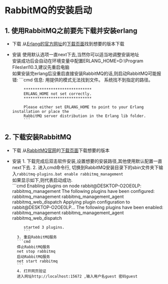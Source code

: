 # RabbitMQ的安装启动

## 1. 使用RabbitMQ之前要先下载并安装erlang
* 下载  从[Erlang的官方网址](https://www.erlang.org/)的[下载页面](https://www.erlang.org/downloads)找到想要的版本下载  
* 安装  使用默认选项一直next下去,当然你可以适当地调整安装地址  
        安装成功后会自动在环境变量中配置ERLANG_HOME=D:\Program Files\erl10.3,建议先重启电脑  
		如果安装完erlang后没重启直接安装RabbitMQ的话,则启动RabbitMQ可能报错: 
		   ```cmd 
		   信息: 用提供的模式无法找到文件。
		   系统找不到指定的路径。

           ******************************
           ERLANG_HOME not set correctly.
           ******************************

           Please either set ERLANG_HOME to point to your Erlang installation or place the
           RabbitMQ server distribution in the Erlang lib folder.
		   ```

## 2. 下载安装RabbitMQ 
* 下载  从[RabbitMQ官网](http://www.rabbitmq.com/)的[下载页面](http://www.rabbitmq.com/download.html)下载想要的版本  
* 安装  1. 下载完成后双击软件安装,设置想要的安装路径,其他使用默认配置一直next下去.
        2. 进入cmd命令行, 切换到RabbitMQ安装目录下的sbin文件夹下输入`rabbitmq-plugins.bat enable rabbitmq_management`  
		   如果显示如下,则代表启动成功.  
		   ```cmd 
		   Enabling plugins on node rabbit@DESKTOP-O2OE0LP:
           rabbitmq_management
           The following plugins have been configured:
             rabbitmq_management
             rabbitmq_management_agent
             rabbitmq_web_dispatch
           Applying plugin configuration to rabbit@DESKTOP-O2OE0LP...
           The following plugins have been enabled:
             rabbitmq_management
             rabbitmq_management_agent
             rabbitmq_web_dispatch

           started 3 plugins.
		   ```  
		3. 重启RabbitMQ服务  
		```cmd 
		停止RabbitMQ服务
		net stop rabbitmq 
		启动RabbitMQ服务
		net start rabbitmq
		```  
		4. 打开网页验证 
		进入网址http://localhost:15672 ,输入用户名guest 密码guest 
		